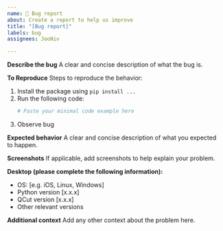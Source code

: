 ```yaml
---
name: 🐛 Bug report
about: Create a report to help us improve
title: "[Bug report]"
labels: bug
assignees: JooNiv

---
```


**Describe the bug**
A clear and concise description of what the bug is.

**To Reproduce**
Steps to reproduce the behavior:
1. Install the package using `pip install ...`
2. Run the following code:
   ```python
   # Paste your minimal code example here
3. Observe bug

**Expected behavior**
A clear and concise description of what you expected to happen.

**Screenshots**
If applicable, add screenshots to help explain your problem.

**Desktop (please complete the following information):**
 - OS: [e.g. iOS, Linux, Windows]
 - Python version [x.x.x]
 - QCut version [x.x.x]
 - Other relevant versions

**Additional context**
Add any other context about the problem here.
